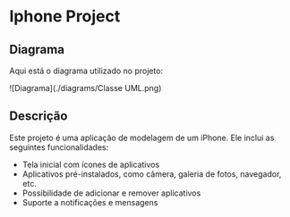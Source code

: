 # Iphone Project

## Diagrama

Aqui está o diagrama utilizado no projeto:

![Diagrama](./diagrams/Classe UML.png)

## Descrição

Este projeto é uma aplicação de modelagem de um iPhone. Ele inclui as seguintes funcionalidades:

- Tela inicial com ícones de aplicativos
- Aplicativos pré-instalados, como câmera, galeria de fotos, navegador, etc.
- Possibilidade de adicionar e remover aplicativos
- Suporte a notificações e mensagens
